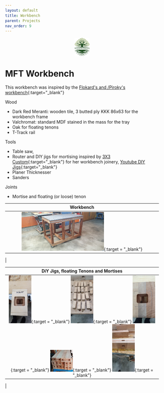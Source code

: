 ```yaml
---
layout: default
title: Workbench
parent: Projects
nav_order: 9
---
```

<center>
<img src="../media/Lignarius.png" width="10%" height="10%" align="middle"/>
</center>

# MFT Workbench

This workbench was inspired by the [Flokard's and /Piroky's workbench](https://www.lairdubois.fr/plans/2403-etabli-flokard-piroky-pdf-et-skp-par-swann-wild.html){:target="_blank"}

Wood
* Dark Red Meranti: wooden tile, 3 butted ply KKK 86x63 for the workbench frame
* Valchromat: standard MDF stained in the mass for the tray
* Oak for floating tenons
* T-Track rail

Tools
* Table saw, 
* Router and  DIY jigs for mortising inspired by [3X3 Custom](https://www.3x3custom.com/){:target="_blank"} for her workbench joinery, [Youtube DIY Jigs](https://www.youtube.com/watch?v=Mpa3zoFkuLI&t=420s){:target="_blank"}
* Planer Thicknesser
* Sanders


Joints
* Mortise and floating (or loose) tenon



|                                                                  Workbench                                                                   |
|:--------------------------------------------------------------------------------------------------------------------------------------------:|
| [<img alt="image" height="55%" src="/media/Workbench.jpg" width="55%"/>](https://garlatti.github.io/media/Workbench.jpg){:target = "_blank"} | 
|      



|                                                                                                                                                                                                                                                                                                                                                                                                     DiY Jigs, floating Tenons and Mortises                                                                                                                                                                                                                                                                                                                                                                                                     |
|:----------------------------------------------------------------------------------------------------------------------------------------------------------------------------------------------------------------------------------------------------------------------------------------------------------------------------------------------------------------------------------------------------------------------------------------------------------------------------------------------------------------------------------------------------------------------------------------------------------------------------------------------------------------------------------------------------------------------------------------------------------------------------------------------------------------------------------------------:|
| [<img alt="image" height="15%" src="/media/Workbench_DIY_Jigs.jpg" width="15%"/>](https://garlatti.github.io/media/Workbench_DIY_Jigs.jpg){:target = "_blank"}  [<img alt="image" height="15%" src="/media/Workbench_Floating_Tenon.jpg" width="15%"/>](https://garlatti.github.io/media/Workbench_Floating_Tenon.jpg){:target = "_blank"} [<img alt="image" height="15%" src="/media/Workbench_Mortise_1.jpg" width="15%"/>](https://garlatti.github.io/media/Workbench_Mortise_1.jpg){:target = "_blank"}  [<img alt="image" height="15%" src="/media/Workbench_Mortise_2.jpg" width="15%"/>](https://garlatti.github.io/media/Workbench_Mortise_2.jpg){:target = "_blank"} [<img alt="image" height="15%" src="/media/Workbench_Mortise_3.jpg" width="15%"/>](https://garlatti.github.io/media/Workbench_Mortise_3.jpg){:target = "_blank"} | 
|      


